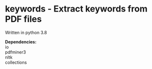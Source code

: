 # keywords - Extract keywords from PDF files

Written in python 3.8  

**Dependencies:**  
io  
pdfminer3  
nltk  
collections  

